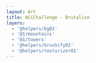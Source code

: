 ```yaml
---
layout: Art
title: WCCChallenge - Brutalism
layers: 
  - '@helpers/bg01'
  - '@1/mountains'
  - '@1/towers'
  - '@helpers/brushify01'
  - '@helpers/texturizer01'
---
```

